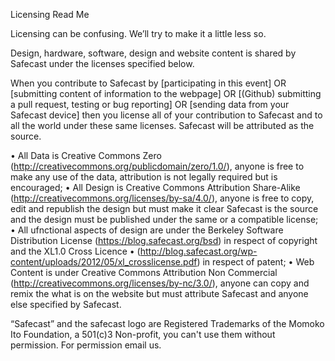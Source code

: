 Licensing Read Me

Licensing can be confusing. We’ll try to make it a little less so.

Design, hardware, software, design and website content is shared by Safecast under the licenses specified below.

When you contribute to Safecast by [participating in this event] OR [submitting content of information to the webpage] OR [(Github) submitting a pull request, testing or bug reporting] OR [sending data from your Safecast device] then you license all of your contribution to Safecast and to all the world under these same licenses. Safecast will be attributed as the source.


  • All Data is Creative Commons Zero (http://creativecommons.org/publicdomain/zero/1.0/), anyone is free to make any use of the data, attribution is not legally required but is encouraged;
  • All Design is Creative Commons Attribution Share-Alike (http://creativecommons.org/licenses/by-sa/4.0/), anyone is free to copy, edit and republish the design but must make it clear Safecast is the source and the design must be published under the same or a compatible license;
  • All ufnctional aspects of design are under the Berkeley Software Distribution License (https://blog.safecast.org/bsd) in respect of copyright and the XL1.0 Cross Licence
  • (http://blog.safecast.org/wp-content/uploads/2012/05/xl_crosslicense.pdf) in respect of patent;
  • Web Content is under Creative Commons Attribution Non Commercial (http://creativecommons.org/licenses/by-nc/3.0/), anyone can copy and remix the what is on the website but must attribute Safecast and anyone else specified by  Safecast.

“Safecast” and the safecast logo are Registered Trademarks of the Momoko Ito Foundation, a 501(c)3 Non-profit, you can't use them without permission. For permission email us.
